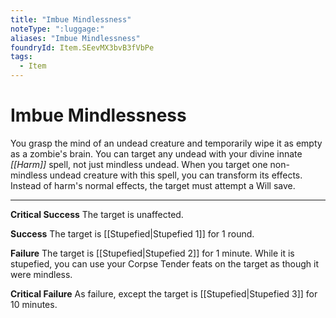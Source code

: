 ```yaml
---
title: "Imbue Mindlessness"
noteType: ":luggage:"
aliases: "Imbue Mindlessness"
foundryId: Item.SEevMX3bvB3fVbPe
tags:
  - Item
---
```


# Imbue Mindlessness

You grasp the mind of an undead creature and temporarily wipe it as empty as a zombie's brain. You can target any undead with your divine innate _[[Harm]]_ spell, not just mindless undead. When you target one non-mindless undead creature with this spell, you can transform its effects. Instead of harm's normal effects, the target must attempt a Will save.

* * *

**Critical Success** The target is unaffected.

**Success** The target is [[Stupefied|Stupefied 1]] for 1 round.

**Failure** The target is [[Stupefied|Stupefied 2]] for 1 minute. While it is stupefied, you can use your Corpse Tender feats on the target as though it were mindless.

**Critical Failure** As failure, except the target is [[Stupefied|Stupefied 3]] for 10 minutes.
